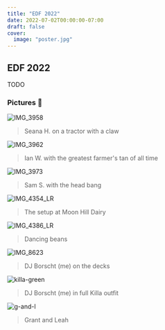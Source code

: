 ```yaml
---
title: "EDF 2022"
date: 2022-07-02T00:00:00-07:00
draft: false
cover:
  image: "poster.jpg"
---
```


## EDF 2022

TODO

### Pictures 📸

![IMG_3958](IMG_3958.jpg)

> Seana H. on a tractor with a claw

![IMG_3962](IMG_3962.jpg)

> Ian W. with the greatest farmer's tan of all time

![IMG_3973](IMG_3973.jpg)

> Sam S. with the head bang

![IMG_4354_LR](IMG_4354_LR.jpg)

> The setup at Moon Hill Dairy

![IMG_4386_LR](IMG_4386_LR.jpg)

> Dancing beans

![IMG_8623](IMG_8623.jpg)

> DJ Borscht (me) on the decks

![killa-green](killa-green.jpg)

> DJ Borscht (me) in full Killa outfit

![g-and-l](g-and-l.jpg)

> Grant and Leah
